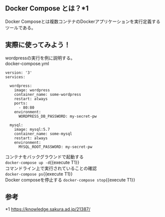 ## Docker Compose とは？*1
Docker Composeとは複数コンテナのDockerアプリケーションを実行定義するツールである。

## 実際に使ってみよう！
wordpressの実行を例に説明する。  
docker-compose.yml
```
version: '3'
services:

  wordpress:
    image: wordpress
    container_name: some-wordpress
    restart: always
    ports:
      - 80:80
    environment:
      WORDPRESS_DB_PASSWORD: my-secret-pw

  mysql:
    image: mysql:5.7
    container_name: some-mysql
    restart: always
    environment:
      MYSQL_ROOT_PASSWORD: my-secret-pw
```

コンテナをバックグラウンドで起動する  
`docker-compose up -d`{{execute T1}}  
コマンドライン上で実行されていることの確認    
`docker-compose ps`{{execute T1}}  
Docker composeを停止する
`docker-compose stop`{{execute T1}}  

## 参考
*1 https://knowledge.sakura.ad.jp/21387/